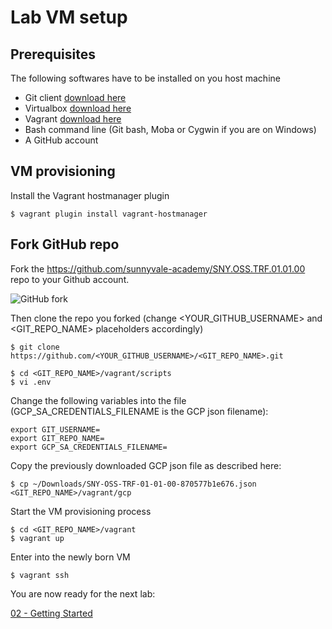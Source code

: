 # Lab VM setup

## Prerequisites

The following softwares have to be installed on you host machine

- Git client [download here](https://git-scm.com/downloads)
- Virtualbox [download here](https://www.virtualbox.org/wiki/Downloads)
- Vagrant [download here](https://www.vagrantup.com/downloads.html)
- Bash command line (Git bash, Moba or Cygwin if you are on Windows) 
- A GitHub account

## VM provisioning

Install the Vagrant hostmanager plugin

```
$ vagrant plugin install vagrant-hostmanager
```

## Fork GitHub repo 

Fork the https://github.com/sunnyvale-academy/SNY.OSS.TRF.01.01.00 repo to your Github account.

![GitHub fork](img/Github_fork.jpg)

Then clone the repo you forked (change <YOUR_GITHUB_USERNAME> and <GIT_REPO_NAME> placeholders accordingly)

```
$ git clone https://github.com/<YOUR_GITHUB_USERNAME>/<GIT_REPO_NAME>.git
```

```
$ cd <GIT_REPO_NAME>/vagrant/scripts
$ vi .env
```

Change the following variables into the file (GCP_SA_CREDENTIALS_FILENAME is the GCP json filename):

```
export GIT_USERNAME=
export GIT_REPO_NAME=
export GCP_SA_CREDENTIALS_FILENAME=
```

Copy the previously downloaded GCP json file as described here:

```
$ cp ~/Downloads/SNY-OSS-TRF-01-01-00-870577b1e676.json <GIT_REPO_NAME>/vagrant/gcp
```

Start the VM provisioning process

```
$ cd <GIT_REPO_NAME>/vagrant
$ vagrant up
```

Enter into the newly born VM

```
$ vagrant ssh
```

You are now ready for the next lab:

[02 - Getting Started](../labs/02-Getting_started/README.md)